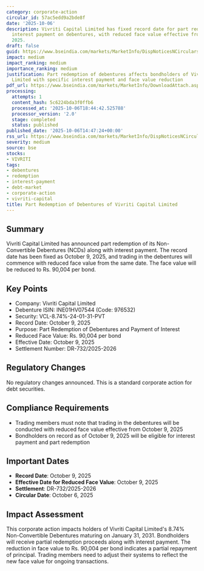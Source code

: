 ```yaml
---
category: corporate-action
circular_id: 57ac5edd9a2bde8f
date: '2025-10-06'
description: Vivriti Capital Limited has fixed record date for part redemption and
  interest payment on debentures, with reduced face value effective from October 9,
  2025.
draft: false
guid: https://www.bseindia.com/markets/MarketInfo/DispNoticesNCirculars.aspx?Noticeid={41C9AA2D-D7E1-4F14-B25F-2605AE66D097}&noticeno=20251006-58&dt=10/06/2025&icount=58&totcount=69&flag=0
impact: medium
impact_ranking: medium
importance_ranking: medium
justification: Part redemption of debentures affects bondholders of Vivriti Capital
  Limited with specific interest payment and face value reduction
pdf_url: https://www.bseindia.com/markets/MarketInfo/DownloadAttach.aspx?id=20251006-58&attachedId=
processing:
  attempts: 1
  content_hash: 5c6224bda3f0ffb6
  processed_at: '2025-10-06T18:44:42.525788'
  processor_version: '2.0'
  stage: completed
  status: published
published_date: '2025-10-06T14:47:24+00:00'
rss_url: https://www.bseindia.com/markets/MarketInfo/DispNoticesNCirculars.aspx?Noticeid={41C9AA2D-D7E1-4F14-B25F-2605AE66D097}&noticeno=20251006-58&dt=10/06/2025&icount=58&totcount=69&flag=0
severity: medium
source: bse
stocks:
- VIVRITI
tags:
- debentures
- redemption
- interest-payment
- debt-market
- corporate-action
- vivriti-capital
title: Part Redemption of Debentures of Vivriti Capital Limited
---
```


## Summary

Vivriti Capital Limited has announced part redemption of its Non-Convertible Debentures (NCDs) along with interest payment. The record date has been fixed as October 9, 2025, and trading in the debentures will commence with reduced face value from the same date. The face value will be reduced to Rs. 90,004 per bond.

## Key Points

- Company: Vivriti Capital Limited
- Debenture ISIN: INE01HV07544 (Code: 976532)
- Security: VCL-8.74%-24-01-31-PVT
- Record Date: October 9, 2025
- Purpose: Part Redemption of Debentures and Payment of Interest
- Reduced Face Value: Rs. 90,004 per bond
- Effective Date: October 9, 2025
- Settlement Number: DR-732/2025-2026

## Regulatory Changes

No regulatory changes announced. This is a standard corporate action for debt securities.

## Compliance Requirements

- Trading members must note that trading in the debentures will be conducted with reduced face value effective from October 9, 2025
- Bondholders on record as of October 9, 2025 will be eligible for interest payment and part redemption

## Important Dates

- **Record Date**: October 9, 2025
- **Effective Date for Reduced Face Value**: October 9, 2025
- **Settlement**: DR-732/2025-2026
- **Circular Date**: October 6, 2025

## Impact Assessment

This corporate action impacts holders of Vivriti Capital Limited's 8.74% Non-Convertible Debentures maturing on January 31, 2031. Bondholders will receive partial redemption proceeds along with interest payment. The reduction in face value to Rs. 90,004 per bond indicates a partial repayment of principal. Trading members need to adjust their systems to reflect the new face value for ongoing transactions.